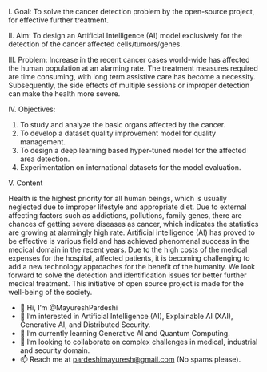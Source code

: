I. Goal: To solve the cancer detection problem by the open-source project, for effective further treatment.

II. Aim: To design an Artificial Intelligence (AI) model exclusively for the detection of the cancer affected cells/tumors/genes.

III. Problem: Increase in the recent cancer cases world-wide has affected the human population at an alarming rate. The treatment measures required are time consuming, with long term assistive care has become a necessity. Subsequently, the side effects of multiple sessions or improper detection can make the health more severe.

IV. Objectives:
1.	To study and analyze the basic organs affected by the cancer.
2.	To develop a dataset quality improvement model for quality management.
3.	To design a deep learning based hyper-tuned model for the affected area detection.
4.	Experimentation on international datasets for the model evaluation.

V. Content

Health is the highest priority for all human beings, which is usually neglected due to improper lifestyle and appropriate diet. Due to external affecting factors such as addictions, pollutions, family genes, there are chances of getting severe diseases as cancer, which indicates the statistics are growing at alarmingly high rate. Artificial intelligence (AI) has proved to be effective is various field and has achieved phenomenal success in the medical domain in the recent years. Due to the high costs of the medical expenses for the hospital, affected patients, it is becoming challenging to add a new technology approaches for the benefit of the humanity. We look forward to solve the detection and identification issues for better further medical treatment. This initiative of open source project is made for the well-being of the society.








- 👋 Hi, I’m @MayureshPardeshi
- 👀 I’m interested in Artificial Intelligence (AI), Explainable AI (XAI), Generative AI, and Distributed Security.
- 🌱 I’m currently learning Generative AI and Quantum Computing.
- 💞️ I’m looking to collaborate on complex challenges in medical, industrial and security domain.
- 📫 Reach me at pardeshimayuresh@gmail.com (No spams please).


